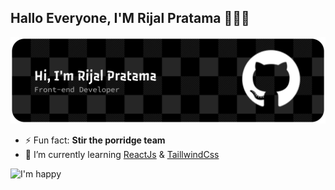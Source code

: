 ## Hallo Everyone, I'M Rijal Pratama 👋🧑‍💻

![Rijal Pratama](img/github-header-banner%20(1).png)


<!--
**Rijalpratama23/Rijalpratama23** is a ✨ _special_ ✨ repository because its `README.md` (this file) appears on your GitHub profile.

Here are some ideas to get you started:

- 🔭 I’m currently working on ...
- 🌱 I’m currently learning ...
- 👯 I’m looking to collaborate on ...
- 🤔 I’m looking for help with ...
- 💬 Ask me about ...
- 📫 How to reach me: ...
- 😄 Pronouns: ...
- ⚡ Fun fact: ...
-->

- ⚡ Fun fact: **Stir the porridge team**
- 🌱 I’m currently learning [ReactJs](https://react.dev/) & [TaillwindCss](https://tailwindcss.com/)

![I'm happy](https://media2.giphy.com/media/v1.Y2lkPTc5MGI3NjExbnFndmhhMjk0cWJuanNybjRnenI4bnU2bmk1NXZyaTh4ZDAwM2h5byZlcD12MV9pbnRlcm5hbF9naWZfYnlfaWQmY3Q9Zw/66M6ZwJkTLYikvhrqZ/giphy.gif)

